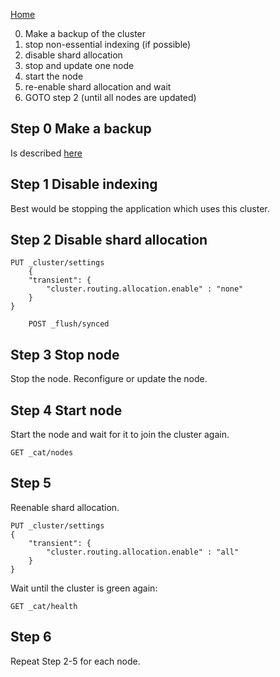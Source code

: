 [Home](/)

0. Make a backup of the cluster
1. stop non-essential indexing (if possible)
2. disable shard allocation
3. stop and update one node
4. start the node
5. re-enable shard allocation and wait
6. GOTO step 2 (until all nodes are updated)

## Step 0 Make a backup
Is described [here](../backup-restore.md)  

## Step 1 Disable indexing
Best would be stopping the application which uses this cluster.

## Step 2 Disable shard allocation
```
PUT _cluster/settings
    {
    "transient": {
        "cluster.routing.allocation.enable" : "none"
    }
}
```
```
    POST _flush/synced
```

## Step 3 Stop node
Stop the node. Reconfigure or update the node. 

## Step 4 Start node
Start the node and wait for it to join the cluster again.

```
GET _cat/nodes
```

## Step 5
Reenable shard allocation.

```
PUT _cluster/settings
{
    "transient": {
        "cluster.routing.allocation.enable" : "all"
    }
}
``` 
Wait until the cluster is green again: 
``` 
GET _cat/health
``` 

## Step 6
Repeat Step 2-5 for each node.